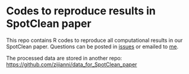 # Codes to reproduce results in SpotClean paper

This repo contains R codes to reproduce all computational results in our SpotClean paper. Questions can be posted in [issues](https://github.com/zijianni/codes_for_SpotClean_paper/issues) or emailed to [me](mailto:zni25@wisc.edu).

The processed data are stored in another repo: https://github.com/zijianni/data_for_SpotClean_paper